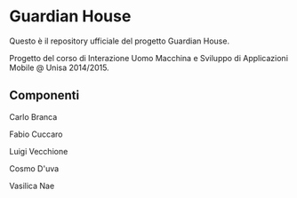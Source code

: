 # Guardian House
Questo è il repository ufficiale del progetto Guardian House.

Progetto del corso di Interazione Uomo Macchina e Sviluppo di Applicazioni Mobile @ Unisa 2014/2015.

## Componenti

Carlo Branca

Fabio Cuccaro

Luigi Vecchione

Cosmo D'uva

Vasilica Nae
